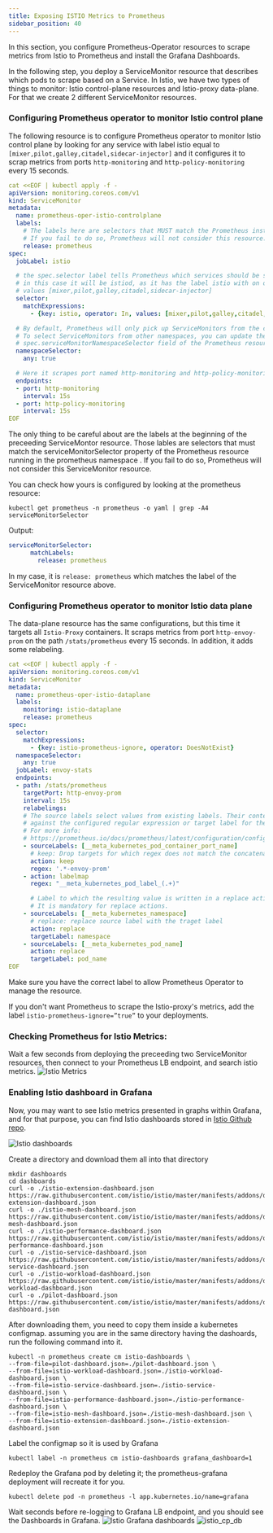 ```yaml
---
title: Exposing ISTIO Metrics to Prometheus
sidebar_position: 40
---
```


In this section, you configure Prometheus-Operator resources to scrape metrics from Istio to Prometheus and install the Grafana Dashboards.

In the following step, you deploy a ServiceMonitor resource that describes which pods to scrape based on a Service. In Istio, we have two types of things to monitor: Istio control-plane resources and Istio-proxy data-plane. For that we create 2 different ServiceMonitor resources.


### Configuring Prometheus operator to monitor Istio control plane
The following resource is to configure Prometheus operator to monitor Istio control plane by looking for any service with label istio equal to `[mixer,pilot,galley,citadel,sidecar-injector]` and it configures it to scrap metrics from ports `http-monitoring` and `http-policy-monitoring` every 15 seconds.
```yaml
cat <<EOF | kubectl apply -f -
apiVersion: monitoring.coreos.com/v1
kind: ServiceMonitor
metadata:
  name: prometheus-oper-istio-controlplane
  labels:
    # The labels here are selectors that MUST match the Prometheus install serviceMonitorSelector. 
    # If you fail to do so, Prometheus will not consider this resource.
    release: prometheus
spec:
  jobLabel: istio

  # the spec.selector label tells Prometheus which services should be scraped. 
  # in this case it will be istiod, as it has the label istio with on of the following 
  # values [mixer,pilot,galley,citadel,sidecar-injector]   
  selector:
    matchExpressions:
      - {key: istio, operator: In, values: [mixer,pilot,galley,citadel,sidecar-injector]}

  # By default, Prometheus will only pick up ServiceMonitors from the current namespace. 
  # To select ServiceMonitors from other namespaces, you can update the 
  # spec.serviceMonitorNamespaceSelector field of the Prometheus resource.      
  namespaceSelector:
    any: true

  # Here it scrapes port named http-monitoring and http-policy-monitoring every 15s
  endpoints:
  - port: http-monitoring
    interval: 15s
  - port: http-policy-monitoring
    interval: 15s
EOF
```

The only thing to be careful about are the labels at the beginning of the preceeding ServiceMontor resource. Those lables are selectors that must match the serviceMonitorSelector property of the Prometheus resource running in the prometheus namespace . If you fail to do so, Prometheus will not consider this ServiceMonitor resource.

You can check how yours is configured by looking at the prometheus resource:

```shell
kubectl get prometheus -n prometheus -o yaml | grep -A4 serviceMonitorSelector    
```
Output:
```yaml
serviceMonitorSelector:
      matchLabels:
        release: prometheus
```
In my case, it is `release: prometheus` which matches the label of the ServiceMonitor resource above.


### Configuring Prometheus operator to monitor Istio data plane
The data-plane resource has the same configurations, but this time it targets all `Istio-Proxy` containers. It scraps metrics from port `http-envoy-prom` on the path `/stats/prometheus` every 15 seconds. In addition, it adds some relabeling.


```yaml
cat <<EOF | kubectl apply -f -
apiVersion: monitoring.coreos.com/v1
kind: ServiceMonitor
metadata:
  name: prometheus-oper-istio-dataplane
  labels:
    monitoring: istio-dataplane
    release: prometheus
spec:
  selector:
    matchExpressions:
      - {key: istio-prometheus-ignore, operator: DoesNotExist}
  namespaceSelector:
    any: true
  jobLabel: envoy-stats
  endpoints:
  - path: /stats/prometheus
    targetPort: http-envoy-prom
    interval: 15s
    relabelings:
    # The source labels select values from existing labels. Their content are matched 
    # against the configured regular expression or target label for the replace, keep, and drop actions.
    # For more info: 
    # https://prometheus.io/docs/prometheus/latest/configuration/configuration/#metric_relabel_configs
    - sourceLabels: [__meta_kubernetes_pod_container_port_name]
      # keep: Drop targets for which regex does not match the concatenated source_labels.
      action: keep
      regex: '.*-envoy-prom'
    - action: labelmap
      regex: "__meta_kubernetes_pod_label_(.+)"

      # Label to which the resulting value is written in a replace action.
      # It is mandatory for replace actions.
    - sourceLabels: [__meta_kubernetes_namespace]
      # replace: replace source label with the traget label
      action: replace
      targetLabel: namespace
    - sourceLabels: [__meta_kubernetes_pod_name]
      action: replace
      targetLabel: pod_name
EOF
```
Make sure you have the correct label to allow Prometheus Operator to manage the resource.

If you don't want Prometheus to scrape the Istio-proxy's metrics, add the label `istio-prometheus-ignore=”true”` to your deployments.

### Checking Prometheus for Istio Metrics:
Wait a few seconds from deploying the preceeding two ServiceMonitor resources, then connect to your Prometheus LB endpoint, and search istio metrics.
![Istio Metrics](../assets/istio_metrics.png)


### Enabling Istio dashboard in Grafana
Now, you may want to see Istio metrics presented in graphs within Grafana, and for that purpose, you can find Istio dashboards stored in [Istio Github repo](https://github.com/istio/istio/tree/master/manifests/addons/dashboards). 

![Istio dashboards](../assets/istio_dashboards.png)


Create a directory and download them all into that directory
```shell
mkdir dashboards
cd dashboards
curl -o ./istio-extension-dashboard.json https://raw.githubusercontent.com/istio/istio/master/manifests/addons/dashboards/istio-extension-dashboard.json 
curl -o ./istio-mesh-dashboard.json https://raw.githubusercontent.com/istio/istio/master/manifests/addons/dashboards/istio-mesh-dashboard.json 
curl -o ./istio-performance-dashboard.json https://raw.githubusercontent.com/istio/istio/master/manifests/addons/dashboards/istio-performance-dashboard.json 
curl -o ./istio-service-dashboard.json https://raw.githubusercontent.com/istio/istio/master/manifests/addons/dashboards/istio-service-dashboard.json 
curl -o ./istio-workload-dashboard.json https://raw.githubusercontent.com/istio/istio/master/manifests/addons/dashboards/istio-workload-dashboard.json 
curl -o ./pilot-dashboard.json https://raw.githubusercontent.com/istio/istio/master/manifests/addons/dashboards/pilot-dashboard.json 
```

After downloading them, you need to copy them inside a kubernetes configmap. assuming you are in the same directory having the dashoards, run the following command into it.
```shell
kubectl -n prometheus create cm istio-dashboards \
--from-file=pilot-dashboard.json=./pilot-dashboard.json \
--from-file=istio-workload-dashboard.json=./istio-workload-dashboard.json \
--from-file=istio-service-dashboard.json=./istio-service-dashboard.json \
--from-file=istio-performance-dashboard.json=./istio-performance-dashboard.json \
--from-file=istio-mesh-dashboard.json=./istio-mesh-dashboard.json \
--from-file=istio-extension-dashboard.json=./istio-extension-dashboard.json
```

Label the configmap so it is used by Grafana
```shell
kubectl label -n prometheus cm istio-dashboards grafana_dashboard=1
```

Redeploy the Grafana pod by deleting it; the prometheus-grafana deployment will recreate it for you. 

```shell
kubectl delete pod -n prometheus -l app.kubernetes.io/name=grafana
```

Wait seconds before re-logging to Grafana LB endpoint, and you should see the Dashboards in Grafana.
![Istio Grafana dashboards](../assets/istio_dashboards_grafana.png)
![istio_cp_db](../assets/istio_cp_db.png)